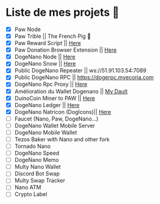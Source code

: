 # Liste de mes projets 🥳
- [X] Paw Node
- [X] Paw Trible || The French Pig 🐷
- [X] Paw Reward Script || [Here](https://github.com/MyEcoria/paw-node/blob/main/tribes-tools/rewardsInstall/install.py)
- [X] Paw Donation Browser Extension || [Here](https://github.com/MyEcoria/paw-donate)
- [X] DogeNano Node || [Here](https://explorer.dogenano.io/account/xdg_3trcizdrj8uck5f46onn3tomac7wgx5rfey7a1y5dp9q3dqyn6ccup688atx)
- [X] DogeNano Snow || [Here](https://github.com/MyEcoria/Snow)
- [X] Public DogeNano Repeater || ws://51.91.103.54:7089
- [X] Public DogeNano RPC || https://dogerpc.myecoria.com
- [X] DogeNano Rpc Proxy || [Here](https://github.com/MyEcoria/dogenano-rpc-proxy-balancer)
- [X] Amélioration du Wallet Dogenano || [My Dault](https://dault.myecoria.com)
- [X] DuinoCoin Miner to PAW || [Here](https://github.com/MyEcoria/dogenano-rpc-proxy-balancer)
- [X] DogeNano Ledger || [Here](https://dledger.myecoria.com)
- [X] DogeNano Natricon (DogIcons)|| [Here](https://github.com/MyEcoria/PilouIcons)
- [ ] Faucet (Nano, Paw, DogeNano...)
- [ ] DogeNano Wallet Mobile Server
- [ ] DogeNano Mobile Wallet
- [ ] Tezos Baker with Nano and other fork
- [ ] Tornado Nano
- [ ] DogeNano Speed
- [ ] DogeNano Memo
- [ ] Multy Nano Wallet
- [ ] Discord Bot Swap
- [ ] Multy Swap Tracker
- [ ] Nano ATM
- [ ] Crypto Label
